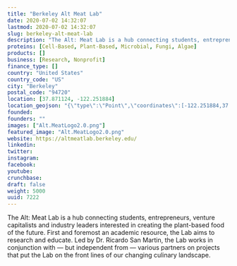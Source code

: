 ```yaml
---
title: "Berkeley Alt Meat Lab"
date: 2020-07-02 14:32:07
lastmod: 2020-07-02 14:32:07
slug: berkeley-alt-meat-lab
description: "The Alt: Meat Lab is a hub connecting students, entrepreneurs, venture capitalists and industry leaders interested in creating the plant-based food of the future. First and foremost an academic resource, the Lab aims to research and educate. Led by Dr. Ricardo San Martin, the Lab works in conjunction with — but independent from — various partners on projects that put the Lab on the front lines of our changing culinary landscape."
proteins: [Cell-Based, Plant-Based, Microbial, Fungi, Algae]
products: []
business: [Research, Nonprofit]
finance_type: []
country: "United States"
country_code: "US"
city: "Berkeley"
postal_code: "94720"
location: [37.871124, -122.251884]
location_geojson: "{\"type\":\"Point\",\"coordinates\":[-122.251884,37.871124]}"
founded: 
founders: ""
images: ["Alt.MeatLogo2.0.png"]
featured_image: "Alt.MeatLogo2.0.png"
website: https://altmeatlab.berkeley.edu/
linkedin: 
twitter: 
instagram: 
facebook: 
youtube: 
crunchbase: 
draft: false
weight: 5000
uuid: 7222
---
```

The Alt: Meat Lab is a hub connecting students, entrepreneurs, venture capitalists and industry leaders interested in creating the plant-based food of the future. First and foremost an academic resource, the Lab aims to research and educate. Led by Dr. Ricardo San Martin, the Lab works in conjunction with — but independent from — various partners on projects that put the Lab on the front lines of our changing culinary landscape.
